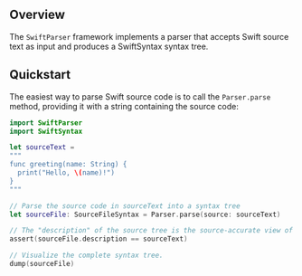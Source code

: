 ## Overview

The `SwiftParser` framework implements a parser that accepts Swift source text as input and produces a SwiftSyntax syntax tree. 

## Quickstart

The easiest way to parse Swift source code is to call the `Parser.parse` method, providing it with a string containing the source code:

```swift
import SwiftParser
import SwiftSyntax

let sourceText =
"""
func greeting(name: String) {
  print("Hello, \(name)!")
}
"""

// Parse the source code in sourceText into a syntax tree
let sourceFile: SourceFileSyntax = Parser.parse(source: sourceText)

// The "description" of the source tree is the source-accurate view of what was parsed.
assert(sourceFile.description == sourceText)

// Visualize the complete syntax tree.
dump(sourceFile)
```
